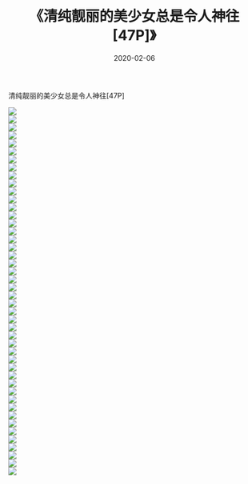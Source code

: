 ﻿---
layout: post
title:  《清纯靓丽的美少女总是令人神往[47P]》
date:   2020-02-06
img: http://pic.660000.xyz/1:down/唯美/2020/清纯靓丽的美少女总是令人神往[47P]/000.jpg
categories: [美女, 清纯, 唯美]
---

清纯靓丽的美少女总是令人神往[47P]

  ![](http://pic.660000.xyz/1:down/唯美/2020/清纯靓丽的美少女总是令人神往[47P]/001.jpg) <br> ![](http://pic.660000.xyz/1:down/唯美/2020/清纯靓丽的美少女总是令人神往[47P]/002.jpg) <br> ![](http://pic.660000.xyz/1:down/唯美/2020/清纯靓丽的美少女总是令人神往[47P]/003.jpg) <br> ![](http://pic.660000.xyz/1:down/唯美/2020/清纯靓丽的美少女总是令人神往[47P]/004.jpg) <br> ![](http://pic.660000.xyz/1:down/唯美/2020/清纯靓丽的美少女总是令人神往[47P]/005.jpg) <br> ![](http://pic.660000.xyz/1:down/唯美/2020/清纯靓丽的美少女总是令人神往[47P]/006.jpg) <br> ![](http://pic.660000.xyz/1:down/唯美/2020/清纯靓丽的美少女总是令人神往[47P]/007.jpg) <br> ![](http://pic.660000.xyz/1:down/唯美/2020/清纯靓丽的美少女总是令人神往[47P]/008.jpg) <br> ![](http://pic.660000.xyz/1:down/唯美/2020/清纯靓丽的美少女总是令人神往[47P]/009.jpg) <br> ![](http://pic.660000.xyz/1:down/唯美/2020/清纯靓丽的美少女总是令人神往[47P]/010.jpg) <br> ![](http://pic.660000.xyz/1:down/唯美/2020/清纯靓丽的美少女总是令人神往[47P]/011.jpg) <br> ![](http://pic.660000.xyz/1:down/唯美/2020/清纯靓丽的美少女总是令人神往[47P]/012.jpg) <br> ![](http://pic.660000.xyz/1:down/唯美/2020/清纯靓丽的美少女总是令人神往[47P]/013.jpg) <br> ![](http://pic.660000.xyz/1:down/唯美/2020/清纯靓丽的美少女总是令人神往[47P]/014.jpg) <br> ![](http://pic.660000.xyz/1:down/唯美/2020/清纯靓丽的美少女总是令人神往[47P]/015.jpg) <br> ![](http://pic.660000.xyz/1:down/唯美/2020/清纯靓丽的美少女总是令人神往[47P]/016.jpg) <br> ![](http://pic.660000.xyz/1:down/唯美/2020/清纯靓丽的美少女总是令人神往[47P]/017.jpg) <br> ![](http://pic.660000.xyz/1:down/唯美/2020/清纯靓丽的美少女总是令人神往[47P]/018.jpg) <br> ![](http://pic.660000.xyz/1:down/唯美/2020/清纯靓丽的美少女总是令人神往[47P]/019.jpg) <br> ![](http://pic.660000.xyz/1:down/唯美/2020/清纯靓丽的美少女总是令人神往[47P]/020.jpg) <br> ![](http://pic.660000.xyz/1:down/唯美/2020/清纯靓丽的美少女总是令人神往[47P]/021.jpg) <br> ![](http://pic.660000.xyz/1:down/唯美/2020/清纯靓丽的美少女总是令人神往[47P]/022.jpg) <br> ![](http://pic.660000.xyz/1:down/唯美/2020/清纯靓丽的美少女总是令人神往[47P]/023.jpg) <br> ![](http://pic.660000.xyz/1:down/唯美/2020/清纯靓丽的美少女总是令人神往[47P]/024.jpg) <br> ![](http://pic.660000.xyz/1:down/唯美/2020/清纯靓丽的美少女总是令人神往[47P]/025.jpg) <br> ![](http://pic.660000.xyz/1:down/唯美/2020/清纯靓丽的美少女总是令人神往[47P]/026.jpg) <br> ![](http://pic.660000.xyz/1:down/唯美/2020/清纯靓丽的美少女总是令人神往[47P]/027.jpg) <br> ![](http://pic.660000.xyz/1:down/唯美/2020/清纯靓丽的美少女总是令人神往[47P]/028.jpg) <br> ![](http://pic.660000.xyz/1:down/唯美/2020/清纯靓丽的美少女总是令人神往[47P]/029.jpg) <br> ![](http://pic.660000.xyz/1:down/唯美/2020/清纯靓丽的美少女总是令人神往[47P]/030.jpg) <br> ![](http://pic.660000.xyz/1:down/唯美/2020/清纯靓丽的美少女总是令人神往[47P]/031.jpg) <br> ![](http://pic.660000.xyz/1:down/唯美/2020/清纯靓丽的美少女总是令人神往[47P]/032.jpg) <br> ![](http://pic.660000.xyz/1:down/唯美/2020/清纯靓丽的美少女总是令人神往[47P]/033.jpg) <br> ![](http://pic.660000.xyz/1:down/唯美/2020/清纯靓丽的美少女总是令人神往[47P]/034.jpg) <br> ![](http://pic.660000.xyz/1:down/唯美/2020/清纯靓丽的美少女总是令人神往[47P]/035.jpg) <br> ![](http://pic.660000.xyz/1:down/唯美/2020/清纯靓丽的美少女总是令人神往[47P]/036.jpg) <br> ![](http://pic.660000.xyz/1:down/唯美/2020/清纯靓丽的美少女总是令人神往[47P]/037.jpg) <br> ![](http://pic.660000.xyz/1:down/唯美/2020/清纯靓丽的美少女总是令人神往[47P]/038.jpg) <br> ![](http://pic.660000.xyz/1:down/唯美/2020/清纯靓丽的美少女总是令人神往[47P]/039.jpg) <br> ![](http://pic.660000.xyz/1:down/唯美/2020/清纯靓丽的美少女总是令人神往[47P]/040.jpg) <br> ![](http://pic.660000.xyz/1:down/唯美/2020/清纯靓丽的美少女总是令人神往[47P]/041.jpg) <br> ![](http://pic.660000.xyz/1:down/唯美/2020/清纯靓丽的美少女总是令人神往[47P]/042.jpg) <br> ![](http://pic.660000.xyz/1:down/唯美/2020/清纯靓丽的美少女总是令人神往[47P]/043.jpg) <br> ![](http://pic.660000.xyz/1:down/唯美/2020/清纯靓丽的美少女总是令人神往[47P]/044.jpg) <br> ![](http://pic.660000.xyz/1:down/唯美/2020/清纯靓丽的美少女总是令人神往[47P]/045.jpg) <br> ![](http://pic.660000.xyz/1:down/唯美/2020/清纯靓丽的美少女总是令人神往[47P]/046.jpg) <br>